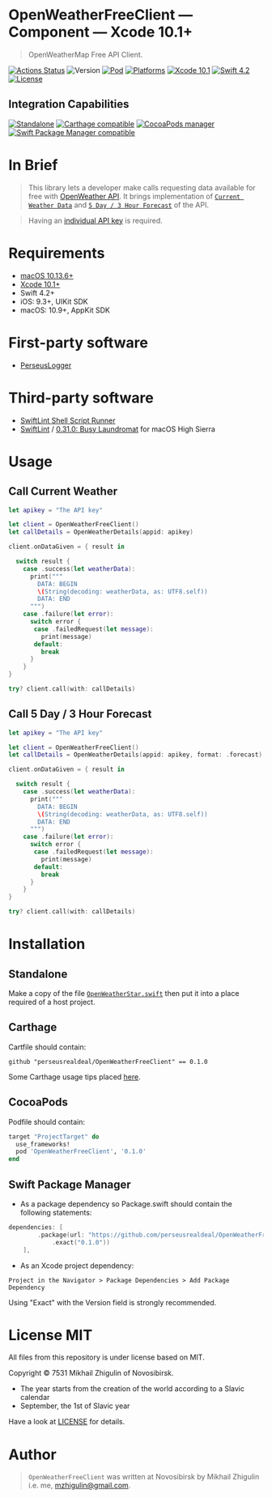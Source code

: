 # OpenWeatherFreeClient — Component — Xcode 10.1+

> OpenWeatherMap Free API Client.

[![Actions Status](https://github.com/perseusrealdeal/OpenWeatherFreeClient/actions/workflows/main.yml/badge.svg)](https://github.com/perseusrealdeal/OpenWeatherFreeClient/actions)
![Version](https://img.shields.io/badge/Version-0.1.0-green.svg)
[![Pod](https://img.shields.io/badge/Pod-0.1.0-informational.svg)](/OpenWeatherFreeClient.podspec)
[![Platforms](https://img.shields.io/badge/Platforms-iOS%209.3+_|_macOS%2010.9+-orange.svg)](https://en.wikipedia.org/wiki/IOS_9)
[![Xcode 10.1](https://img.shields.io/badge/Xcode-10.1+-red.svg)](https://en.wikipedia.org/wiki/Xcode)
[![Swift 4.2](https://img.shields.io/badge/Swift-4.2-red.svg)](https://docs.swift.org/swift-book/RevisionHistory/RevisionHistory.html)
[![License](http://img.shields.io/:License-MIT-blue.svg)](/LICENSE)

## Integration Capabilities

[![Standalone](https://img.shields.io/badge/Standalone%20-available-informational.svg)](/OpenWeatherStar.swift)
[![Carthage compatible](https://img.shields.io/badge/Carthage-compatible-4BC51D.svg)](https://github.com/Carthage/Carthage)
[![CocoaPods manager](https://img.shields.io/badge/CocoaPods-compatible-4BC51D.svg)](https://cocoapods.org)
[![Swift Package Manager compatible](https://img.shields.io/badge/Swift%20Package%20Manager-compatible-4BC51D.svg)](https://github.com/apple/swift-package-manager)

# In Brief

> This library lets a developer make calls requesting data available for free with [OpenWeather API](https://openweathermap.org). It brings implementation of [`Current Weather Data`](https://openweathermap.org/current) and [`5 Day / 3 Hour Forecast`](https://openweathermap.org/forecast5) of the API. 

> Having an [individual API key](https://openweathermap.org/appid) is required.

# Requirements

- [macOS 10.13.6+](https://apps.apple.com/us/app/macos-high-sierra/id1246284741?ls=1)
- [Xcode 10.1+](https://stackoverflow.com/questions/10335747/how-to-download-xcode-dmg-or-xip-file)
- Swift 4.2+
- iOS: 9.3+, UIKit SDK
- macOS: 10.9+, AppKit SDK

# First-party software

- [PerseusLogger](https://gist.github.com/perseusrealdeal/df456a9825fcface44eca738056eb6d5)

# Third-party software

- [SwiftLint Shell Script Runner](/SucceedsPostAction.sh)
- [SwiftLint](https://github.com/realm/SwiftLint) / [0.31.0: Busy Laundromat](https://github.com/realm/SwiftLint/releases/tag/0.31.0) for macOS High Sierra

# Usage

## Call Current Weather

```swift
let apikey = "The API key"

let client = OpenWeatherFreeClient()
let callDetails = OpenWeatherDetails(appid: apikey)

client.onDataGiven = { result in

  switch result {
    case .success(let weatherData):
      print("""
        DATA: BEGIN
        \(String(decoding: weatherData, as: UTF8.self))
        DATA: END
      """)
    case .failure(let error):
      switch error {
       case .failedRequest(let message):
         print(message)
       default:
         break
      }
    }
}

try? client.call(with: callDetails)
```

## Call 5 Day / 3 Hour Forecast

```swift
let apikey = "The API key"

let client = OpenWeatherFreeClient()
let callDetails = OpenWeatherDetails(appid: apikey, format: .forecast)

client.onDataGiven = { result in

  switch result {
    case .success(let weatherData):
      print("""
        DATA: BEGIN
        \(String(decoding: weatherData, as: UTF8.self))
        DATA: END
      """)
    case .failure(let error):
      switch error {
       case .failedRequest(let message):
         print(message)
       default:
         break
      }
    }
}

try? client.call(with: callDetails)
```

# Installation

## Standalone 

Make a copy of the file [`OpenWeatherStar.swift`](/OpenWeatherStar.swift) then put it into a place required of a host project.

## Carthage

Cartfile should contain:

```carthage
github "perseusrealdeal/OpenWeatherFreeClient" == 0.1.0
```

Some Carthage usage tips placed [here](https://gist.github.com/perseusrealdeal/8951b10f4330325df6347aaaa79d3cf2).

## CocoaPods

Podfile should contain:

```ruby
target "ProjectTarget" do
  use_frameworks!
  pod 'OpenWeatherFreeClient', '0.1.0'
end
```

## Swift Package Manager

- As a package dependency so Package.swift should contain the following statements:

```swift
dependencies: [
        .package(url: "https://github.com/perseusrealdeal/OpenWeatherFreeClient.git",
            .exact("0.1.0"))
    ],
```

- As an Xcode project dependency: 

`Project in the Navigator > Package Dependencies > Add Package Dependency`

Using "Exact" with the Version field is strongly recommended.

# License MIT

All files from this repository is under license based on MIT.

Copyright © 7531 Mikhail Zhigulin of Novosibirsk.

- The year starts from the creation of the world according to a Slavic calendar
- September, the 1st of Slavic year

Have a look at [LICENSE](/LICENSE) for details.

# Author

> `OpenWeatherFreeClient` was written at Novosibirsk by Mikhail Zhigulin i.e. me, mzhigulin@gmail.com.
